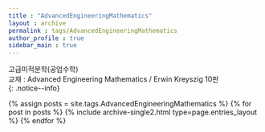 ```yaml
---
title : "AdvancedEngineeringMathematics"
layout : archive
permalink : tags/AdvancedEngineeringMathematics
author_profile : true
sidebar_main : true
---
```


고급미적분학(공업수학)  
교재 : Advanced Engineering Mathematics / Erwin Kreyszig 10판  
{: .notice--info}

{% assign posts = site.tags.AdvancedEngineeringMathematics %}
{% for post in posts %} {% include archive-single2.html type=page.entries_layout %} {% endfor %}